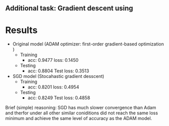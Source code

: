 ## Additional task: Gradient descent using

# Results

* Original model (ADAM optimizer:  first-order gradient-based optimization )
   * Training 
        * acc: 0.9477  loss: 0.1450
   * Testing 
        * acc: 0.8804 Test loss: 0.3513
* SGD model (Stocahastic gradient desscent)
    * Training 
        * acc: 0.8201  loss: 0.4954
   * Testing 
        * acc: 0.8249 Test loss: 0.4858
    
 Brief (simple) reasoning: SGD has much slower convergence than Adam and therfor under all other similar coniditions
                           did not reach the same loss minimum and achieve the same level of accuracy as the ADAM model.
